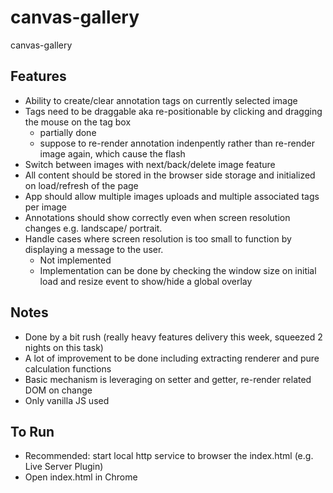 # canvas-gallery
canvas-gallery

## Features
- Ability to create/clear annotation tags on currently selected image
- Tags need to be draggable aka re-positionable by clicking and dragging the mouse on the tag box
  - partially done
  - suppose to re-render annotation indenpently rather than re-render image again, which cause the flash
- Switch between images with next/back/delete image feature
- All content should be stored in the browser side storage and initialized on load/refresh of the page
- App should allow multiple images uploads and multiple associated tags per image
- Annotations should show correctly even when screen resolution changes e.g. landscape/ portrait. 
- Handle cases where screen resolution is too small to function by displaying a message to the user.
  - Not implemented
  - Implementation can be done by checking the window size on initial load and resize event to show/hide a global overlay

## Notes
- Done by a bit rush (really heavy features delivery this week, squeezed 2 nights on this task)
- A lot of improvement to be done including extracting renderer and pure calculation functions
- Basic mechanism is leveraging on setter and getter, re-render related DOM on change
- Only vanilla JS used

## To Run
- Recommended: start local http service to browser the index.html (e.g. Live Server Plugin)
- Open index.html in Chrome
